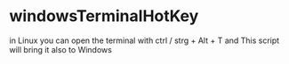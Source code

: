 # windowsTerminalHotKey
in Linux you can open the terminal with ctrl / strg + Alt + T and This script will bring it also to Windows
